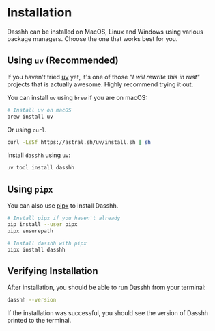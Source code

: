 # Installation

Dasshh can be installed on MacOS, Linux and Windows using various package managers. Choose the one that works best for you.

## Using `uv` (Recommended)

If you haven't tried [uv](https://github.com/astral-sh/uv) yet, it's one of those *"I will rewrite this in rust"* projects that is actually awesome. Highly recommend trying it out.

You can install `uv` using `brew` if you are on macOS:

```bash
# Install uv on macOS
brew install uv
```

Or using `curl`.

```bash
curl -LsSf https://astral.sh/uv/install.sh | sh
```

Install `dasshh` using `uv`:

```bash
uv tool install dasshh
```

## Using `pipx`

You can also use [pipx](https://pypa.github.io/pipx/) to install Dasshh.

```bash
# Install pipx if you haven't already
pip install --user pipx
pipx ensurepath

# Install dasshh with pipx
pipx install dasshh
```

## Verifying Installation

After installation, you should be able to run Dasshh from your terminal:

```bash
dasshh --version
```

If the installation was successful, you should see the version of Dasshh printed to the terminal.
